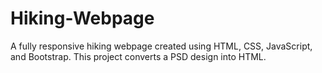 # Hiking-Webpage
A fully responsive hiking webpage created using HTML, CSS, JavaScript, and Bootstrap. This project converts a PSD design into HTML.
